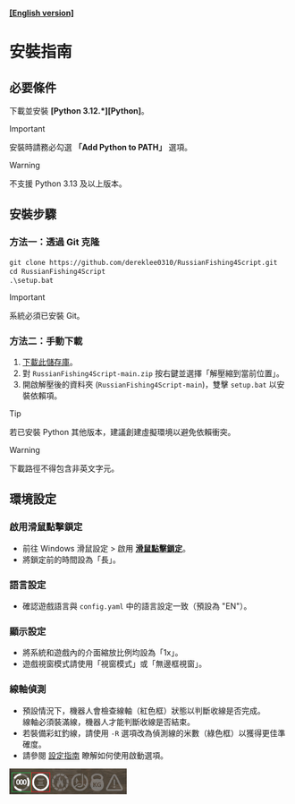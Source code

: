 **[[English version]][installation]**
# 安裝指南
## 必要條件
下載並安裝 **[Python 3.12.*][Python]**。  

> [!IMPORTANT]  
> 安裝時請務必勾選 **「Add Python to PATH」** 選項。  

> [!WARNING]  
> 不支援 Python 3.13 及以上版本。

## 安裝步驟
### 方法一：透過 Git 克隆
```
git clone https://github.com/dereklee0310/RussianFishing4Script.git
cd RussianFishing4Script
.\setup.bat
```
> [!IMPORTANT]  
> 系統必須已安裝 Git。
### 方法二：手動下載
1. [下載此儲存庫][download]。
2. 對 `RussianFishing4Script-main.zip` 按右鍵並選擇「解壓縮到當前位置」。
3. 開啟解壓後的資料夾 (`RussianFishing4Script-main`)，雙擊 `setup.bat` 以安裝依賴項。
> [!TIP] 
> 若已安裝 Python 其他版本，建議創建虛擬環境以避免依賴衝突。

> [!WARNING]  
> 下載路徑不得包含非英文字元。

## 環境設定
### 啟用滑鼠點擊鎖定
- 前往 Windows 滑鼠設定 > 啟用 **[滑鼠點擊鎖定][clicklock]**。
- 將鎖定前的時間設為「長」。
### 語言設定
- 確認遊戲語言與 `config.yaml` 中的語言設定一致（預設為 "EN"）。
### 顯示設定
- 將系統和遊戲內的介面縮放比例均設為「1x」。
- 遊戲視窗模式請使用「視窗模式」或「無邊框視窗」。
### 線軸偵測
- 預設情況下，機器人會檢查線軸（紅色框）狀態以判斷收線是否完成。  
  線軸必須裝滿線，機器人才能判斷收線是否結束。
- 若裝備彩虹釣線，請使用 `-R` 選項改為偵測線的米數（綠色框）以獲得更佳準確度。
- 請參閱 [設定指南][configuration] 瞭解如何使用啟動選項。
  
![status]

[installation]: /docs/en/INSTALLATION.md
[download]: https://github.com/dereklee0310/RussianFishing4Script/archive/refs/heads/main.zip
[configuration]: /docs/zh-TW/CONFIGURATION.md
[clicklock]: /static/readme/clicklock.png
[status]: /static/readme/status.png